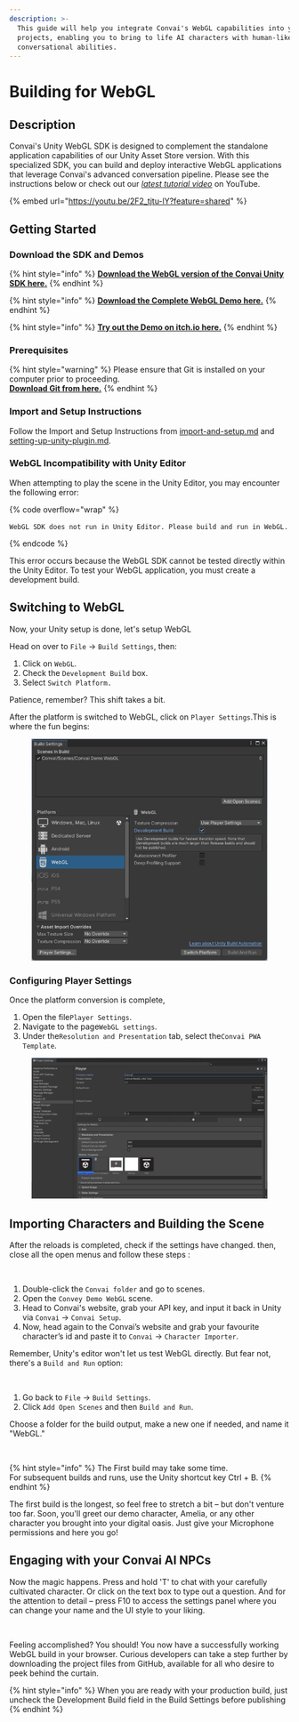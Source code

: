 ```yaml
---
description: >-
  This guide will help you integrate Convai's WebGL capabilities into your Unity
  projects, enabling you to bring to life AI characters with human-like
  conversational abilities.
---
```


# Building for WebGL

## Description

Convai's Unity WebGL SDK is designed to complement the standalone application capabilities of our Unity Asset Store version. With this specialized SDK, you can build and deploy interactive WebGL applications that leverage Convai's advanced conversation pipeline. Please see the instructions below or check out our [_latest tutorial video_](https://youtu.be/2F2\_tjtu-lY?feature=shared) on YouTube.

{% embed url="https://youtu.be/2F2_tjtu-lY?feature=shared" %}

## Getting Started

### Download the SDK and Demos

{% hint style="info" %}
[**Download the WebGL version of the Convai Unity SDK here.**](https://drive.google.com/file/d/1mSgdWNnttNXjjA5Qvclwyy2\_33zncefv/view?usp=sharing)
{% endhint %}

{% hint style="info" %}
[**Download the Complete  WebGL Demo here.**](https://github.com/Conv-AI/Unity-WebGL-Demo-Game)
{% endhint %}

{% hint style="info" %}
[**Try out the Demo on itch.io here.**](https://convai.itch.io/webgl-demo)
{% endhint %}

### Prerequisites

{% hint style="warning" %}
Please ensure that Git is installed on your computer prior to proceeding.\
[**Download Git from here.**](https://git-scm.com/downloads)
{% endhint %}

### Import and Setup Instructions

Follow the Import and Setup Instructions from [import-and-setup.md](../import-and-setup.md "mention") and [setting-up-unity-plugin.md](../setting-up-unity-plugin.md "mention").&#x20;

### WebGL Incompatibility with Unity Editor

When attempting to play the scene in the Unity Editor, you may encounter the following error:

{% code overflow="wrap" %}
```
WebGL SDK does not run in Unity Editor. Please build and run in WebGL.
```
{% endcode %}

This error occurs because the WebGL SDK cannot be tested directly within the Unity Editor. To test your WebGL application, you must create a development build.

## Switching to WebGL

Now, your Unity setup is done, let's setup WebGL

Head on over to `File` → `Build Settings`, then:

1. Click on `WebGL`.
2. Check the `Development Build` box.
3. Select `Switch Platform.`

Patience, remember? This shift takes a bit.

After the platform is switched to WebGL, click on `Player Settings`.This is where the fun begins:

<figure><img src="../../../.gitbook/assets/image (297).png" alt=""><figcaption></figcaption></figure>

### Configuring Player Settings

Once the platform conversion is complete,

1. Open the file`Player Settings`.
2. Navigate to the page`WebGL settings`.
3. Under the`Resolution and Presentation` tab, select the`Convai PWA Template`.

<figure><img src="../../../.gitbook/assets/image (299).png" alt=""><figcaption></figcaption></figure>

## Importing Characters and Building the Scene

After the reloads is completed, check if the settings have changed. then, close all the open menus and follow these steps :

<figure><img src="https://cdn.videotap.com/6608/screenshots/RM98hWOigrswo0Uksw8F-202.29.png" alt=""><figcaption></figcaption></figure>

1. Double-click the `Convai folder` and go to scenes.
2. Open the `Convey Demo WebGL` scene.
3. Head to Convai's website, grab your API key, and input it back in Unity via `Convai` → `Convai Setup`.
4. Now, head again to the Convai’s website and grab your favourite character’s id and paste it to `Convai` → `Character Importer`.

Remember, Unity's editor won't let us test WebGL directly. But fear not, there's a `Build and Run` option:

<figure><img src="https://cdn.videotap.com/6608/screenshots/suKZ4w5jIDskFWyBqyO1-261.69.png" alt=""><figcaption></figcaption></figure>

1. Go back to `File` → `Build Settings`.
2. Click `Add Open Scenes` and then `Build and Run`.

Choose a folder for the build output, make a new one if needed, and name it "WebGL."

<figure><img src="https://cdn.videotap.com/6608/screenshots/z5kMvyZPsvD8V5dvudCN-274.6.png" alt=""><figcaption></figcaption></figure>

{% hint style="info" %}
The First build may take some time.\
For subsequent builds and runs, use the Unity shortcut key Ctrl + B.
{% endhint %}

The first build is the longest, so feel free to stretch a bit – but don't venture too far. Soon, you'll greet our demo character, Amelia, or any other character you brought into your digital oasis. Just give your Microphone permissions and here you go!

## Engaging with your Convai AI NPCs

Now the magic happens. Press and hold 'T' to chat with your carefully cultivated character. Or click on the text box to type out a question. And for the attention to detail – press F10 to access the settings panel where you can change your name and the UI style to your liking.

<figure><img src="https://cdn.videotap.com/6608/screenshots/hnaNRdZthU6yzX7gmIvw-318.59.png" alt=""><figcaption></figcaption></figure>

Feeling accomplished? You should! You now have a successfully working WebGL build in your browser. Curious developers can take a step further by downloading the project files from GitHub, available for all who desire to peek behind the curtain.

{% hint style="info" %}
When you are ready with your production build, just uncheck the Development Build field in the Build Settings before publishing
{% endhint %}

